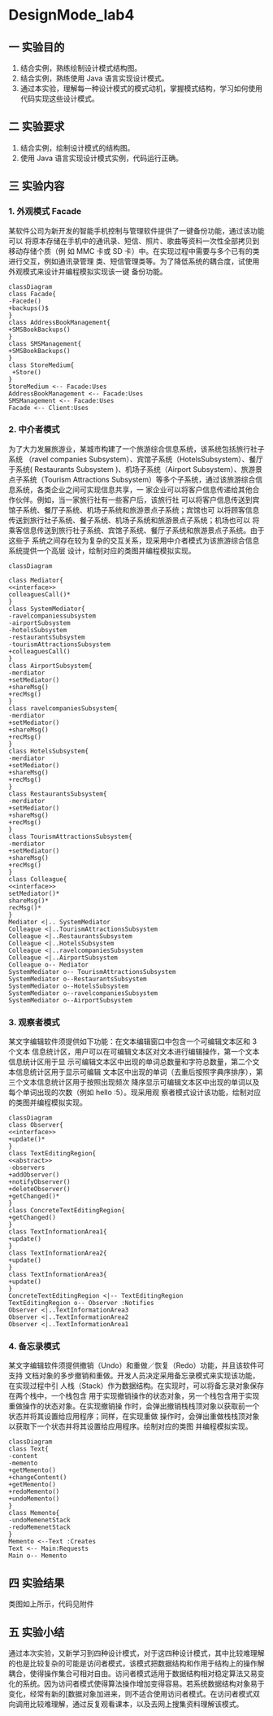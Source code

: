 # DesignMode_lab4

## 一 实验目的

1. 结合实例，熟练绘制设计模式结构图。
2. 结合实例，熟练使用 Java 语言实现设计模式。
3. 通过本实验，理解每一种设计模式的模式动机，掌握模式结构，学习如何使用代码实现这些设计模式。

## 二 实验要求

1. 结合实例，绘制设计模式的结构图。
2. 使用 Java 语言实现设计模式实例，代码运行正确。

## 三 实验内容

### 1. 外观模式 Facade

某软件公司为新开发的智能手机控制与管理软件提供了一键备份功能，通过该功能可以
将原本存储在手机中的通讯录、短信、照片、歌曲等资料一次性全部拷贝到移动存储个质（例
如 MMC 卡或 SD 卡）中。在实现过程中需要与多个已有的类进行交互，例如通讯录管理
类、短信管理类等。为了降低系统的耦合度，试使用外观模式来设计并编程模拟实现该一键
备份功能。

```mermaid
classDiagram
class Facade{
-Facede()
+backups()$
}
class AddressBookManagement{
+SMSBookBackups()
}
class SMSManagement{
+SMSBookBackups()
}
class StoreMedium{
 +Store()
}
StoreMedium <-- Facade:Uses
AddressBookManagement <-- Facade:Uses
SMSManagement <-- Facade:Uses
Facade <-- Client:Uses
```

### 2. 中介者模式

为了大力发展旅游业，某城市构建了一个旅游综合信息系统，该系统包括旅行社子系统
（ravel companies Subsystem）、宾馆子系统（HotelsSubsystem）、餐厅于系统( Restaurants
Subsystem )、机场子系统（Airport Subsystem）、旅游景点子系统（Tourism Attractions
Subsystem）等多个子系统，通过该旅游综合信息系统，各类企业之间可实现信息共享，一
家企业可以将客户信息传递给其他合作伙伴。例如，当一家旅行社有一些客户后，该旅行社
可以将客户信息传送到宾馆子系统、餐厅子系统、机场子系统和旅游景点子系统；宾馆也可
以将顾客信息传送到旅行社子系统、餐子系统、机场子系统和旅游景点子系统；机场也可以
将乘客信息传送到旅行社子系统、宾馆子系统、餐厅子系统和旅游景点子系统。由于这些子
系统之间存在较为复杂的交互关系，现采用中介者模式为该旅游综合信息系统提供一个高层
设计，绘制对应的类图并编程模拟实现。

```mermaid
classDiagram

class Mediator{
<<interface>>
colleaguesCall()*
}
class SystemMediator{
-ravelcompaniessubsystem
-airportSubsystem
-hotelsSubsystem
-restaurantsSubsystem
-tourismAttractionsSubsystem
+colleaguesCall()
}
class AirportSubsystem{
-merdiator
+setMediator()
+shareMsg()
+recMsg()
}
class ravelcompaniesSubsystem{
-merdiator
+setMediator()
+shareMsg()
+recMsg()
}
class HotelsSubsystem{
-merdiator
+setMediator()
+shareMsg()
+recMsg()
}
class RestaurantsSubsystem{
-merdiator
+setMediator()
+shareMsg()
+recMsg()
}
class TourismAttractionsSubsystem{
-merdiator
+setMediator()
+shareMsg()
+recMsg()
}
class Colleague{
<<interface>>
setMediator()*
shareMsg()*
recMsg()*
}
Mediator <|.. SystemMediator
Colleague <|..TourismAttractionsSubsystem
Colleague <|..RestaurantsSubsystem
Colleague <|..HotelsSubsystem
Colleague <|..ravelcompaniesSubsystem
Colleague <|..AirportSubsystem
Colleague o-- Mediator
SystemMediator o-- TourismAttractionsSubsystem
SystemMediator o--RestaurantsSubsystem
SystemMediator o--HotelsSubsystem
SystemMediator o--ravelcompaniesSubsystem
SystemMediator o--AirportSubsystem

```

### 3. 观察者模式

某文字编辑软件须提供如下功能：在文本编辑窗口中包含一个可编辑文本区和 3 个文本
信息统计区，用户可以在可编辑文本区对文本进行编辑操作，第一个文本信息统计区用于显
示可编辑文本区中出现的单词总数量和字符总数量，第二个文本信息统计区用于显示可编辑
文本区中出现的单词（去重后按照字典序排序），第三个文本信息统计区用于按照出现频次
降序显示可编辑文本区中出现的单词以及每个单词出现的次数（例如 hello :5）。现采用观
察者模式设计该功能，绘制对应的类图并编程模拟实现。

```mermaid
classDiagram
class Observer{
<<interface>>
+update()*
}
class TextEditingRegion{
<<abstract>>
-observers
+addObserver()
+notifyObserver()
+deleteObserver()
+getChanged()*
}
class ConcreteTextEditingRegion{
+getChanged()
}
class TextInformationArea1{
+update()
}
class TextInformationArea2{
+update()
}
class TextInformationArea3{
+update()
}
ConcreteTextEditingRegion <|-- TextEditingRegion
TextEditingRegion o-- Observer :Notifies
Observer <|..TextInformationArea3
Observer <|..TextInformationArea2
Observer <|..TextInformationArea1
```

### 4. 备忘录模式

某文字编辑软件须提供撤销（Undo）和重做／恢复（Redo）功能，并且该软件可支持
文档对象的多步撤销和重做。开发人员决定采用备忘录模式来实现该功能，在实现过程中引
人栈（Stack）作为数据结构。在实现时，可以将备忘录对象保存在两个栈中，一个栈包含
用于实现撤销操作的状态对象，另一个栈包含用于实现重做操作的状态对象。在实现撤销操
作时，会弹出撤销栈栈顶对象以获取前一个状态并将其设置给应用程序；同样，在实现重做
操作时，会弹出重做栈栈顶对象以获取下一个状态并将其设置给应用程序。绘制对应的类图
并编程模拟实现。

```mermaid
classDiagram
class Text{
-content
-memento
+getMemento()
+changeContent()
+getMemento()
+redoMemento()
+undoMemento()
}
class Memento{
-undoMemenetStack
-redoMemenetStack
}
Memento <--Text :Creates
Text <-- Main:Requests
Main o-- Memento
```

## 四 实验结果

类图如上所示，代码见附件

## 五 实验小结

​	通过本次实验，又新学习到四种设计模式，对于这四种设计模式，其中比较难理解的也是比较复杂的可能是访问者模式，该模式把数据结构和作用于结构上的操作解耦合，使得操作集合可相对自由。访问者模式适用于数据结构相对稳定算法又易变化的系统。因为访问者模式使得算法操作增加变得容易。若系统数据结构对象易于变化，经常有新的[数据对象加进来，则不适合使用访问者模式。在访问者模式双向调用比较难理解，通过反复观看课本，以及去网上搜集资料理解该模式。

